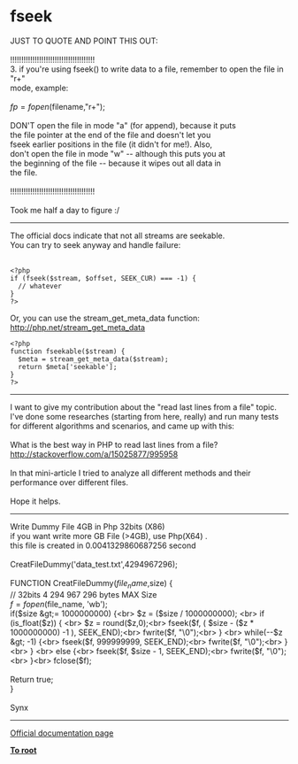 # fseek



JUST TO QUOTE AND POINT THIS OUT:<br><br>!!!!!!!!!!!!!!!!!!!!!!!!!!!!!!!!!!!!!!<br>3. if you&apos;re using fseek() to write data to a file, remember to open the file in "r+" <br>mode, example:<br><br>  $fp=fopen($filename,"r+");<br><br>DON&apos;T open the file in mode "a" (for append), because it puts<br> the file pointer at the end of the file and doesn&apos;t let you <br>fseek earlier positions in the file (it didn&apos;t for me!). Also, <br>don&apos;t open the file in mode "w" -- although this puts you at <br>the beginning of the file -- because it wipes out all data in <br>the file. <br><br>!!!!!!!!!!!!!!!!!!!!!!!!!!!!!!!!!!!!!!<br><br>Took me half a day to figure :/  

---

The official docs indicate that not all streams are seekable.<br>You can try to seek anyway and handle failure:<br><br>

```
<?php
if (fseek($stream, $offset, SEEK_CUR) === -1) {
  // whatever
} 
?>
```


Or, you can use the stream_get_meta_data function:
http://php.net/stream_get_meta_data



```
<?php 
function fseekable($stream) {
  $meta = stream_get_meta_data($stream);
  return $meta['seekable'];
}
?>
```
  

---

I want to give my contribution about the "read last lines from a file" topic. I&apos;ve done some researches (starting from here, really) and run many tests for different algorithms and scenarios, and came up with this:<br><br>What is the best way in PHP to read last lines from a file?<br>http://stackoverflow.com/a/15025877/995958<br><br>In that mini-article I tried to analyze all different methods and their performance over different files.<br><br>Hope it helps.  

---

Write Dummy File 4GB in Php 32bits (X86)<br>if you want write more GB File (&gt;4GB), use Php(X64) .<br>this file is created in 0.0041329860687256 second<br><br>CreatFileDummy(&apos;data_test.txt&apos;,4294967296);<br><br>FUNCTION CreatFileDummy($file_name,$size) {    <br>// 32bits 4 294 967 296 bytes MAX Size <br>    $f = fopen($file_name, &apos;wb&apos;);<br>    if($size &gt;= 1000000000)  {<br>        $z = ($size / 1000000000);        <br>        if (is_float($z))  { <br>            $z = round($z,0);<br>            fseek($f, ( $size - ($z * 1000000000) -1 ), SEEK_END);<br>            fwrite($f, "\0");<br>        }        <br>        while(--$z &gt; -1) {<br>            fseek($f, 999999999, SEEK_END);<br>            fwrite($f, "\0");<br>        }<br>    } <br>    else {<br>        fseek($f, $size - 1, SEEK_END);<br>        fwrite($f, "\0");<br>    }<br>    fclose($f);<br><br>Return true;<br>}<br><br>Synx  

---

[Official documentation page](https://www.php.net/manual/en/function.fseek.php)

**[To root](/README.md)**